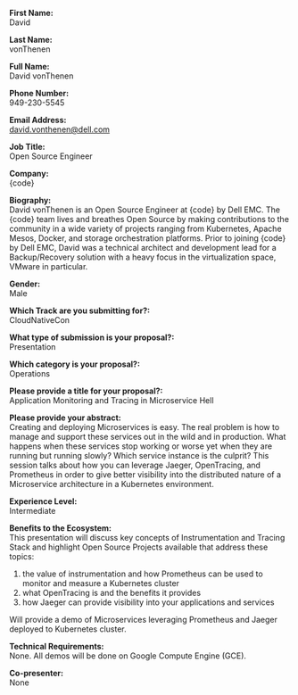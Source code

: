 **First Name:**  
David

**Last Name:**  
vonThenen

**Full Name:**  
David vonThenen

**Phone Number:**  
949-230-5545

**Email Address:**  
david.vonthenen@dell.com

**Job Title:**  
Open Source Engineer

**Company:**  
{code}

**Biography:**  
David vonThenen is an Open Source Engineer at {code} by Dell EMC. The {code} team lives and breathes Open Source by making contributions to the community in a wide variety of projects ranging from Kubernetes, Apache Mesos, Docker, and storage orchestration platforms. Prior to joining {code} by Dell EMC, David was a technical architect and development lead for a Backup/Recovery solution with a heavy focus in the virtualization space, VMware in particular.

**Gender:**  
Male

**Which Track are you submitting for?:**  
CloudNativeCon

**What type of submission is your proposal?:**  
Presentation

**Which category is your proposal?:**  
Operations

**Please provide a title for your proposal?:**  
Application Monitoring and Tracing in Microservice Hell

**Please provide your abstract:**  
Creating and deploying Microservices is easy. The real problem is how to manage and support these services out in the wild and in production. What happens when these services stop working or worse yet when they are running but running slowly? Which service instance is the culprit? This session talks about how you can leverage Jaeger, OpenTracing, and Prometheus in order to give better visibility into the distributed nature of a Microservice architecture in a Kubernetes environment.

**Experience Level:**  
Intermediate

**Benefits to the Ecosystem:**  
This presentation will discuss key concepts of Instrumentation and Tracing Stack and highlight Open Source Projects available that address these topics:
1) the value of instrumentation and how Prometheus can be used to monitor and measure a Kubernetes cluster
2) what OpenTracing is and the benefits it provides
3) how Jaeger can provide visibility into your applications and services

Will provide a demo of Microservices leveraging Prometheus and Jaeger deployed to Kubernetes cluster.

**Technical Requirements:**  
None. All demos will be done on Google Compute Engine (GCE).

**Co-presenter:**  
None
